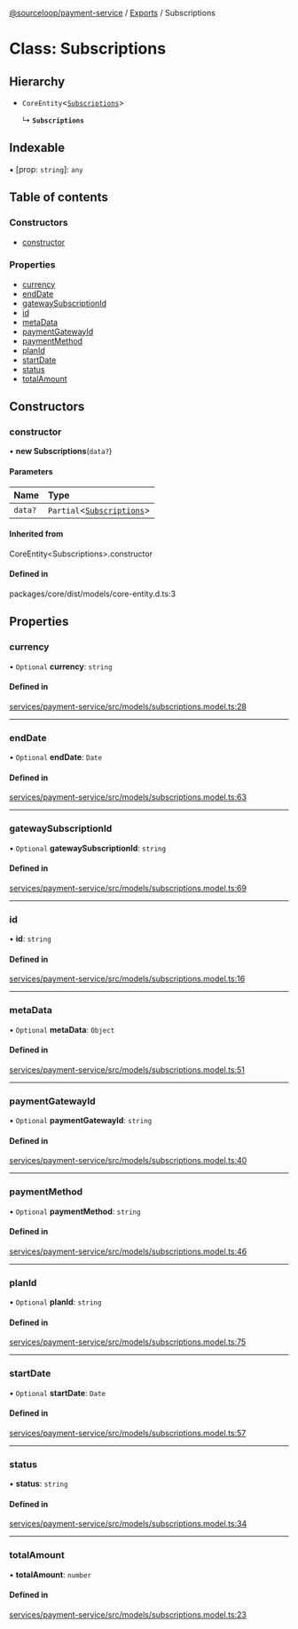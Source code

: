 [@sourceloop/payment-service](../README.md) / [Exports](../modules.md) / Subscriptions

# Class: Subscriptions

## Hierarchy

- `CoreEntity`<[`Subscriptions`](Subscriptions.md)\>

  ↳ **`Subscriptions`**

## Indexable

▪ [prop: `string`]: `any`

## Table of contents

### Constructors

- [constructor](Subscriptions.md#constructor)

### Properties

- [currency](Subscriptions.md#currency)
- [endDate](Subscriptions.md#enddate)
- [gatewaySubscriptionId](Subscriptions.md#gatewaysubscriptionid)
- [id](Subscriptions.md#id)
- [metaData](Subscriptions.md#metadata)
- [paymentGatewayId](Subscriptions.md#paymentgatewayid)
- [paymentMethod](Subscriptions.md#paymentmethod)
- [planId](Subscriptions.md#planid)
- [startDate](Subscriptions.md#startdate)
- [status](Subscriptions.md#status)
- [totalAmount](Subscriptions.md#totalamount)

## Constructors

### constructor

• **new Subscriptions**(`data?`)

#### Parameters

| Name | Type |
| :------ | :------ |
| `data?` | `Partial`<[`Subscriptions`](Subscriptions.md)\> |

#### Inherited from

CoreEntity<Subscriptions\>.constructor

#### Defined in

packages/core/dist/models/core-entity.d.ts:3

## Properties

### currency

• `Optional` **currency**: `string`

#### Defined in

[services/payment-service/src/models/subscriptions.model.ts:28](https://github.com/sourcefuse/loopback4-microservice-catalog/blob/93a7f917/services/payment-service/src/models/subscriptions.model.ts#L28)

___

### endDate

• `Optional` **endDate**: `Date`

#### Defined in

[services/payment-service/src/models/subscriptions.model.ts:63](https://github.com/sourcefuse/loopback4-microservice-catalog/blob/93a7f917/services/payment-service/src/models/subscriptions.model.ts#L63)

___

### gatewaySubscriptionId

• `Optional` **gatewaySubscriptionId**: `string`

#### Defined in

[services/payment-service/src/models/subscriptions.model.ts:69](https://github.com/sourcefuse/loopback4-microservice-catalog/blob/93a7f917/services/payment-service/src/models/subscriptions.model.ts#L69)

___

### id

• **id**: `string`

#### Defined in

[services/payment-service/src/models/subscriptions.model.ts:16](https://github.com/sourcefuse/loopback4-microservice-catalog/blob/93a7f917/services/payment-service/src/models/subscriptions.model.ts#L16)

___

### metaData

• `Optional` **metaData**: `Object`

#### Defined in

[services/payment-service/src/models/subscriptions.model.ts:51](https://github.com/sourcefuse/loopback4-microservice-catalog/blob/93a7f917/services/payment-service/src/models/subscriptions.model.ts#L51)

___

### paymentGatewayId

• `Optional` **paymentGatewayId**: `string`

#### Defined in

[services/payment-service/src/models/subscriptions.model.ts:40](https://github.com/sourcefuse/loopback4-microservice-catalog/blob/93a7f917/services/payment-service/src/models/subscriptions.model.ts#L40)

___

### paymentMethod

• `Optional` **paymentMethod**: `string`

#### Defined in

[services/payment-service/src/models/subscriptions.model.ts:46](https://github.com/sourcefuse/loopback4-microservice-catalog/blob/93a7f917/services/payment-service/src/models/subscriptions.model.ts#L46)

___

### planId

• `Optional` **planId**: `string`

#### Defined in

[services/payment-service/src/models/subscriptions.model.ts:75](https://github.com/sourcefuse/loopback4-microservice-catalog/blob/93a7f917/services/payment-service/src/models/subscriptions.model.ts#L75)

___

### startDate

• `Optional` **startDate**: `Date`

#### Defined in

[services/payment-service/src/models/subscriptions.model.ts:57](https://github.com/sourcefuse/loopback4-microservice-catalog/blob/93a7f917/services/payment-service/src/models/subscriptions.model.ts#L57)

___

### status

• **status**: `string`

#### Defined in

[services/payment-service/src/models/subscriptions.model.ts:34](https://github.com/sourcefuse/loopback4-microservice-catalog/blob/93a7f917/services/payment-service/src/models/subscriptions.model.ts#L34)

___

### totalAmount

• **totalAmount**: `number`

#### Defined in

[services/payment-service/src/models/subscriptions.model.ts:23](https://github.com/sourcefuse/loopback4-microservice-catalog/blob/93a7f917/services/payment-service/src/models/subscriptions.model.ts#L23)
